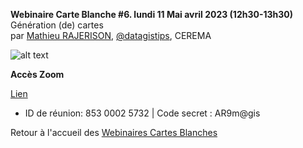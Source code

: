 **Webinaire Carte Blanche #6. lundi 11 Mai avril 2023 (12h30-13h30)** </br>
Génération (de) cartes </br>
par [Mathieu RAJERISON](https://datagistips.hypotheses.org/author/datagistips), [@datagistips](https://twitter.com/datagistips), CEREMA  </br>

![alt text](https://datagistips.hypotheses.org/files/2020/04/avec-chiffres-1-1038x576.png)


**Accès Zoom** </br>

[Lien](https://univ-eiffel.zoom.us/j/85300025732) </br>
- ID de réunion: 853 0002 5732 | Code secret : AR9m@gis</br>

Retour à l'accueil des [Webinaires Cartes Blanches](https://github.com/magisAR9/webinaires)
